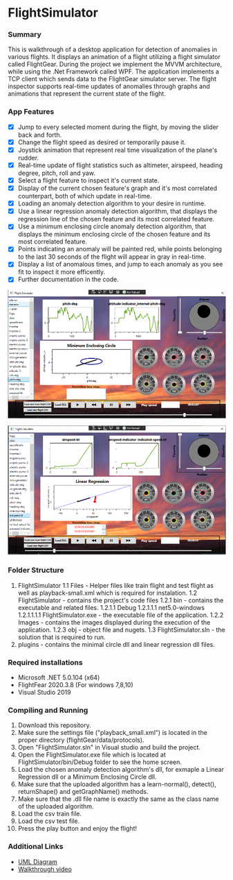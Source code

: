 # FlightSimulator

### Summary
This is walkthrough of a desktop application for detection of anomalies in various flights. It displays an animation of a flight utilizing a flight simulator called FlightGear. During the project we implement the MVVM architecture, while using the .Net Framework called WPF. The application implements a TCP client which sends data to the FlightGear simulator server. The flight inspector supports real-time updates of anomalies through graphs and animations that represent the current state of the flight.

### App Features
- [x] Jump to every selected moment during the flight, by moving the slider back and forth.
- [x] Change the flight speed as desired or temporarily pause it.
- [x] Joystick animation that represent real time visualization of the plane's rudder.
- [x] Real-time update of flight statistics such as altimeter, airspeed, heading degree, pitch, roll and yaw.
- [x] Select a flight feature to inspect it's current state.
- [x] Display of the current chosen feature's graph and it's most correlated counterpart, both of which update in real-time.
- [x] Loading an anomaly detection algorithm to your desire in runtime.
- [x] Use a linear regression anomaly detection algorithm, that displays the regression line of the chosen feature and its most correlated feature.
- [x] Use a minimum enclosing circle anomaly detection algorithm, that displays the minimum enclosing circle of the chosen feature and its most correlated feature.
- [x] Points indicating an anomaly will be painted red, while points belonging to the last 30 seconds of the flight will appear in gray in real-time.
- [x] Display a list of anomalous times, and jump to each anomaly as you see fit to inspect it more efficently.
- [x] Further documentation in the code.

![Image of Minimal Enclosing Circle](https://github.com/aviadevelops/FlightSimulator/blob/main/min%20circle.PNG)

![Image of Linear Regression](https://github.com/aviadevelops/FlightSimulator/blob/main/linear%20reg.PNG)

### Folder Structure
1. FlightSimulator
1.1 Files - Helper files like train flight and test flight as well as playback-small.xml which is required for instalation.
1.2 FlightSimulator - contains the project's code files
1.2.1 bin - contains the executable and related files.
1.2.1.1 Debug
1.2.1.1.1 net5.0-windows
1.2.1.1.1.1 FlightSimulator.exe - the executable file of the application.
1.2.2 Images - contains the images displayed during the execution of the application.
1.2.3 obj - object file and nugets.
1.3 FlightSimulator.sln - the solution that is required to run.
2. plugins - contains the minimal circle dll and linear regression dll files.

### Required installations
* Microsoft .NET 5.0.104 (x64)
* FlightFear 2020.3.8 (For windows 7,8,10)
* Visual Studio 2019

### Compiling and Running
1. Download this repository.
2. Make sure the settings file ("playback_small.xml") is located in the proper directory (flightGear/data/protocols).
3. Open "FlightSimulator.sln" in Visual studio and build the project.
4. Open the FlightSimulator.exe file which is located at FlightSimulator/bin/Debug folder to see the home screen. 
5. Load the chosen anomaly detection algorithm's dll, for exmaple a Linear Regression dll or a Minimum Enclosing Circle dll.
6. Make sure that the uploaded algorithm has a learn-normal(), detect(), returnShape() and getGraphName() methods.
7. Make sure that the .dll file name is exactly the same as the class name of the uploaded algorithm.
8. Load the csv train file.
9. Load the csv test file.
10. Press the play button and enjoy the flight!

### Additional Links
* [UML Diagram](UML.pdf)
* [Walkthrough video](https://youtu.be/UIf6bcRP8hU) 








